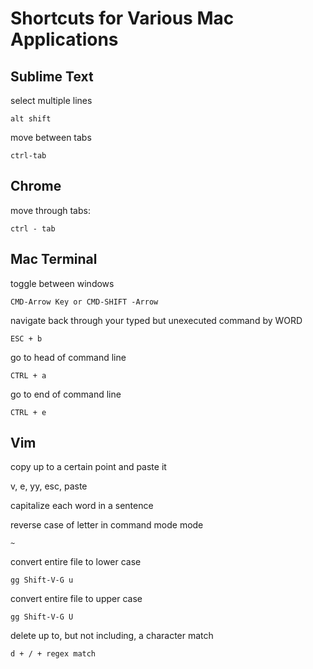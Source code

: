 Shortcuts for Various Mac Applications
=========


## Sublime Text

select multiple lines
    
    alt shift
    
move between tabs
    
    ctrl-tab

## Chrome

move through tabs:
    
    ctrl - tab

## Mac Terminal

toggle between windows
    
    CMD-Arrow Key or CMD-SHIFT -Arrow 

navigate back through your typed but unexecuted command by WORD
    
    ESC + b
    
go to head of command line

    CTRL + a

go to end of command line

    CTRL + e

## Vim

copy up to a certain point and paste it

  v, e, yy, esc, paste
 
capitalize each word in a sentence
    

reverse case of letter in command mode mode

    ~ 

convert entire file to lower case

    gg Shift-V-G u
    
convert entire file to upper case

    gg Shift-V-G U

delete up to, but not including, a character match

    d + / + regex match 

